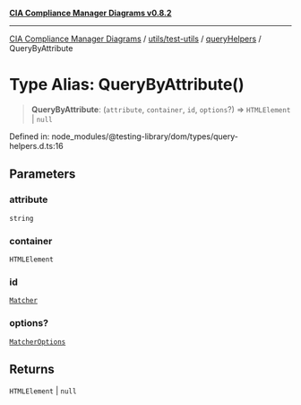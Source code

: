[**CIA Compliance Manager Diagrams v0.8.2**](../../../../../README.md)

***

[CIA Compliance Manager Diagrams](../../../../../modules.md) / [utils/test-utils](../../../README.md) / [queryHelpers](../README.md) / QueryByAttribute

# Type Alias: QueryByAttribute()

> **QueryByAttribute**: (`attribute`, `container`, `id`, `options`?) => `HTMLElement` \| `null`

Defined in: node\_modules/@testing-library/dom/types/query-helpers.d.ts:16

## Parameters

### attribute

`string`

### container

`HTMLElement`

### id

[`Matcher`](../../../type-aliases/Matcher.md)

### options?

[`MatcherOptions`](../../../interfaces/MatcherOptions.md)

## Returns

`HTMLElement` \| `null`
